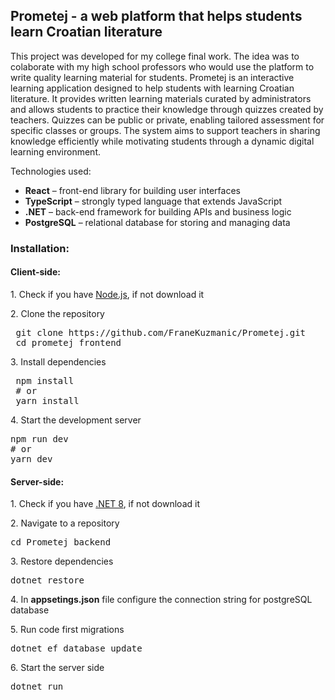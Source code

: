 <h2>Prometej - a web platform that helps students learn Croatian literature</h2>

<p>This project was developed for my college final work. The idea was to colaborate with my high school professors who would use the platform to write quality learning material for students. Prometej is an interactive learning application designed to help students with learning Croatian literature. It provides written learning materials curated by administrators and allows students to practice their knowledge through quizzes created by teachers. Quizzes can be public or private, enabling tailored assessment for specific classes or groups. The system aims to support teachers in sharing knowledge efficiently while motivating students through a dynamic digital learning environment. </p>

<p>Technologies used:</p>
<ul>
  <li><b>React</b> – front-end library for building user interfaces</li>
  <li><b>TypeScript</b> – strongly typed language that extends JavaScript</li>
  <li><b>.NET</b> – back-end framework for building APIs and business logic</li>
  <li><b>PostgreSQL</b> – relational database for storing and managing data</li>
</ul>

<h3>Installation:</h3>

<h4>Client-side:</h4>
<p>1. Check if you have <a href="https://nodejs.org/" target="_blank">Node.js</a>, if not download it</p>
<p>2. Clone the repository</p>
<pre lang="markdown"> git clone https://github.com/FraneKuzmanic/Prometej.git
 cd prometej_frontend  </pre>
 <p>3. Install  dependencies</p>
 <pre lang="markdown"> npm install
 # or
 yarn install </pre>
 <p>4. Start the development server</p>
  <pre lang="markdown">npm run dev
# or
yarn dev </pre>

<h4>Server-side:</h4> 
<p>1. Check if you have <a href="https://dotnet.microsoft.com/en-us/download/dotnet/8.0" target=_blank">.NET 8</a>, if not download it</p>
<p>2. Navigate to a repository</p>
<pre lang="markdown">cd Prometej_backend</pre>
<p>3. Restore dependencies</p>
<pre lang="markdown">dotnet restore</pre>
<p>4. In <b>appsetings.json</b> file configure the connection string for postgreSQL database</p>
<p>5. Run code first migrations</p>
<pre lang="markdown">dotnet ef database update</pre>
<p>6. Start the server side</p>
<pre lang="markdown">dotnet run</pre>

